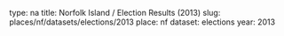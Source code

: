 type: na
title: Norfolk Island / Election Results (2013)
slug: places/nf/datasets/elections/2013
place: nf
dataset: elections
year: 2013
